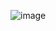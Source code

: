 
![image](https://user-images.githubusercontent.com/44923359/137395215-a591539a-2547-46e9-b559-b6aac1ecfaa7.png)
